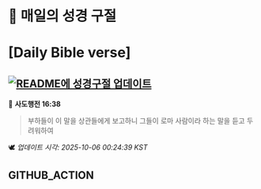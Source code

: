 # 🙏 매일의 성경 구절
# [Daily Bible verse]
## [![README에 성경구절 업데이트](https://github.com/DONGSUKA/first_test/actions/workflows/update-readme-bible.yml/badge.svg)](https://github.com/DONGSUKA/first_test/actions/workflows/update-readme-bible.yml)
<!-- START_BIBLE_VERSE -->
📖 **사도행전 16:38**
> 부하들이 이 말을 상관들에게 보고하니 그들이 로마 사람이라 하는 말을 듣고 두려워하여

🕊️ _업데이트 시각: 2025-10-06 00:24:39 KST_
  <!-- END_BIBLE_VERSE -->
## GITHUB_ACTION

